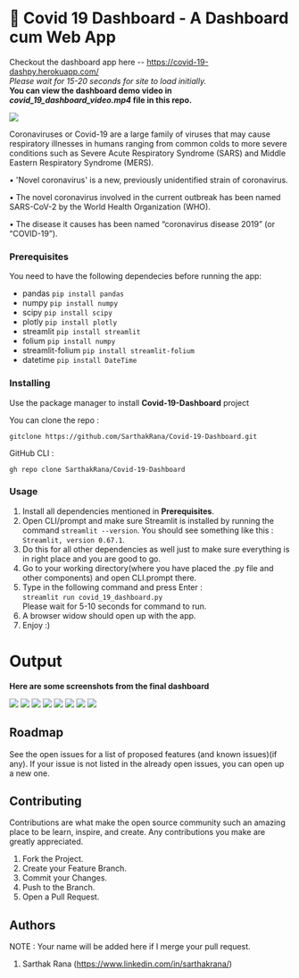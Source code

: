 # 🦠 Covid 19 Dashboard - A Dashboard cum Web App

Checkout the dashboard app here -- https://covid-19-dashpy.herokuapp.com/
<br>
*Please wait for 15-20 seconds for site to load initially.*
<br>
**You can view the dashboard demo video in _covid_19_dashboard_video.mp4_ file in this repo.**

![](https://www.apta.com/wp-content/uploads/home-banner-1.jpg)

Coronaviruses or Covid-19 are a large family of viruses that may cause respiratory illnesses in humans ranging from common colds to more severe conditions such as Severe Acute Respiratory Syndrome (SARS) and Middle Eastern Respiratory Syndrome (MERS).

• 'Novel coronavirus' is a new, previously unidentified strain of coronavirus.

• The novel coronavirus involved in the current outbreak has been named SARS-CoV-2 by the World Health Organization (WHO).

• The disease it causes has been named “coronavirus disease 2019” (or “COVID-19”).

### Prerequisites

You need to have the following dependecies before running the app:

- pandas `pip install pandas`
- numpy `pip install numpy`
- scipy `pip install scipy`
- plotly `pip install plotly`
- streamlit `pip install streamlit`
- folium `pip install numpy`
- streamlit-folium `pip install streamlit-folium`
- datetime `pip install DateTime`

### Installing

Use the package manager to install __Covid-19-Dashboard__ project

You can clone the repo :
```
gitclone https://github.com/SarthakRana/Covid-19-Dashboard.git
```

GitHub CLI :
```
gh repo clone SarthakRana/Covid-19-Dashboard
```

### Usage

1. Install all dependencies mentioned in __Prerequisites__.
2. Open CLI/prompt and make sure Streamlit is installed by running the command `streamlit --version`. You should see something like this : `Streamlit, version 0.67.1`.
3. Do this for all other dependencies as well just to make sure everything is in right place and you are good to go.
4. Go to your working directory(where you have placed the .py file and other components) and open CLI.prompt there.
5. Type in the following command and press Enter :<br>
   `streamlit run covid_19_dashboard.py`<br>
   Please wait for 5-10 seconds for command to run.
6. A browser widow should open up with  the app.
7. Enjoy :)

# Output

__Here are some screenshots from the final dashboard__

![](https://github.com/SarthakRana/Covid-19-Dashboard/blob/main/Screenshots/rsz_1screenshot_59.png)
![](https://github.com/SarthakRana/Covid-19-Dashboard/blob/main/Screenshots/rsz_1screenshot_66.png)
![](https://github.com/SarthakRana/Covid-19-Dashboard/blob/main/Screenshots/rsz_1screenshot_68.png)
![](https://github.com/SarthakRana/Covid-19-Dashboard/blob/main/Screenshots/rsz_1screenshot_76.png)
![](https://github.com/SarthakRana/Covid-19-Dashboard/blob/main/Screenshots/rsz_2screenshot_61.png)
![](https://github.com/SarthakRana/Covid-19-Dashboard/blob/main/Screenshots/rsz_3screenshot_65.png)
![](https://github.com/SarthakRana/Covid-19-Dashboard/blob/main/Screenshots/rsz_screenshot_72.png)
![](https://github.com/SarthakRana/Covid-19-Dashboard/blob/main/Screenshots/rsz_screenshot_78.png)

## Roadmap

See the open issues for a list of proposed features (and known issues)(if any).
If your issue is not listed in the already open issues, you can open up a new one.

## Contributing

Contributions are what make the open source community such an amazing place to be learn, inspire, and create. Any contributions you make are greatly appreciated.

  1. Fork the Project.
  2. Create your Feature Branch.
  3. Commit your Changes.
  4. Push to the Branch.
  5. Open a Pull Request.

## Authors

NOTE : Your name will be added here if I merge your pull request.

1. Sarthak Rana (https://www.linkedin.com/in/sarthakrana/)
